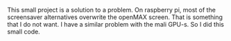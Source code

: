 This small project is a solution to a problem. On raspberry pi, most of the screensaver alternatives overwrite the openMAX screen. That is something that I do not want. 
I have a similar problem with the mali GPU-s.
So I did this small code.
